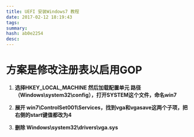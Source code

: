 ```yaml
---
title: UEFI 安装Windows7 教程
date: 2017-02-12 18:19:43
tags: 
summary: 
hash: ab0e2254
desc: 
---
```

# 方案是修改注册表以启用GOP


1. **选择HKEY_LOCAL_MACHINE  然后加载配置单元 路径（Windows\system32\config），打开SYSTEM这个文件，命名win7**

2. **展开 win7\ControlSet001\Services，找到vga和vgasave这两个子项，把右侧的start键值都改为4**
3. **删除 Windows\system32\drivers\vga.sys**